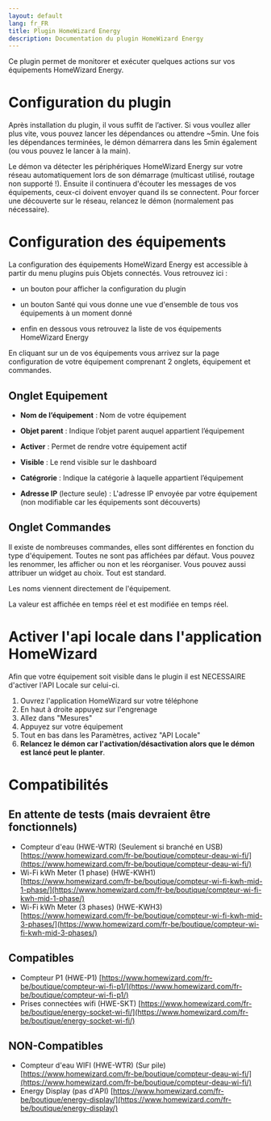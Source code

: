 ```yaml
---
layout: default
lang: fr_FR
title: Plugin HomeWizard Energy
description: Documentation du plugin HomeWizard Energy
---
```


Ce plugin permet de monitorer et exécuter quelques actions sur vos équipements HomeWizard Energy.

Configuration du plugin 
=======================

Après installation du plugin, il vous suffit de l’activer. Si vous voullez aller plus vite, vous pouvez lancer les dépendances ou attendre ~5min.
Une fois les dépendances terminées, le démon démarrera dans les 5min également (ou vous pouvez le lancer à la main).

Le démon va détecter les périphériques HomeWizard Energy sur votre réseau automatiquement lors de son démarrage (multicast utilisé, routage non supporté !). Ensuite il continuera d'écouter les messages de vos équipements, ceux-ci doivent envoyer quand ils se connectent.  Pour forcer une découverte sur le réseau, relancez le démon (normalement pas nécessaire).

Configuration des équipements 
=============================

La configuration des équipements HomeWizard Energy est accessible à partir du menu
plugins puis Objets connectés. Vous retrouvez ici :

-   un bouton pour afficher la configuration du plugin

-   un bouton Santé qui vous donne une vue d'ensemble de tous vos équipements à un moment donné

-   enfin en dessous vous retrouvez la liste de vos équipements HomeWizard Energy

En cliquant sur un de vos équipements vous arrivez sur la page
configuration de votre équipement comprenant 2 onglets, équipement et
commandes.

**Onglet Equipement**
---------------------

-   **Nom de l’équipement** : Nom de votre équipement

-   **Objet parent** : Indique l’objet parent auquel appartient l’équipement

-   **Activer** : Permet de rendre votre équipement actif

-   **Visible** : Le rend visible sur le dashboard

-   **Catégrorie** : Indique la catégorie à laquelle appartient l’équipement

-   **Adresse IP** (lecture seule) : L'adresse IP envoyée par votre équipement (non modifiable car les équipements sont découverts)

**Onglet Commandes**
--------------------

Il existe de nombreuses commandes, elles sont différentes en fonction du type d'équipement. Toutes ne sont pas affichées par défaut. Vous pouvez les renommer, les afficher ou non et les réorganiser. Vous pouvez aussi attribuer un widget au choix. Tout est standard.

Les noms viennent directement de l'équipement.

La valeur est affichée en temps réel et est modifiée en temps réel.

**Activer l'api locale dans l'application HomeWizard**
=============

Afin que votre équipement soit visible dans le plugin il est NECESSAIRE d'activer l'API Locale sur celui-ci.

1. Ouvrez l'application HomeWizard sur votre téléphone
2. En haut à droite appuyez sur l'engrenage
3. Allez dans "Mesures"
4. Appuyez sur votre équipement
5. Tout en bas dans les Paramètres, activez "API Locale"
6. **Relancez le démon car l'activation/désactivation alors que le démon est lancé peut le planter**.

**Compatibilités**
==================

**En attente de tests (mais devraient être fonctionnels)**
----------------------

-    Compteur d'eau (HWE-WTR) (Seulement si branché en USB) [https://www.homewizard.com/fr-be/boutique/compteur-deau-wi-fi/](https://www.homewizard.com/fr-be/boutique/compteur-deau-wi-fi/)
-    Wi-Fi kWh Meter (1 phase) (HWE-KWH1) [https://www.homewizard.com/fr-be/boutique/compteur-wi-fi-kwh-mid-1-phase/](https://www.homewizard.com/fr-be/boutique/compteur-wi-fi-kwh-mid-1-phase/)
-    Wi-Fi kWh Meter (3 phases) (HWE-KWH3) [https://www.homewizard.com/fr-be/boutique/compteur-wi-fi-kwh-mid-3-phases/](https://www.homewizard.com/fr-be/boutique/compteur-wi-fi-kwh-mid-3-phases/)

**Compatibles**
---------------

-    Compteur P1 (HWE-P1) [https://www.homewizard.com/fr-be/boutique/compteur-wi-fi-p1/](https://www.homewizard.com/fr-be/boutique/compteur-wi-fi-p1/)
-    Prises connectées wifi (HWE-SKT) [https://www.homewizard.com/fr-be/boutique/energy-socket-wi-fi/](https://www.homewizard.com/fr-be/boutique/energy-socket-wi-fi/)

**NON-Compatibles**
---------------

-    Compteur d'eau WIFI (HWE-WTR) (Sur pile) [https://www.homewizard.com/fr-be/boutique/compteur-deau-wi-fi/](https://www.homewizard.com/fr-be/boutique/compteur-deau-wi-fi/)
-    Energy Display (pas d'API) [https://www.homewizard.com/fr-be/boutique/energy-display/](https://www.homewizard.com/fr-be/boutique/energy-display/)
